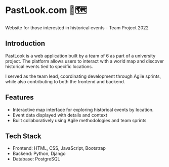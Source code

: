 # PastLook.com 📍🗺️

Website for those interested in historical events - Team Project 2022 

## Introduction

PastLook is a web application built by a team of 6 as part of a university project. The platform allows users to interact with a world map and discover historical events tied to specific locations.

I served as the team lead, coordinating development through Agile sprints, while also contributing to both the frontend and backend.

## Features
- Interactive map interface for exploring historical events by location.
- Event data displayed with details and context
- Built collaboratively using Agile methodologies and team sprints

## Tech Stack
- Frontend: HTML, CSS, JavaScript, Bootstrap
- Backend: Python, Django
- Database: PostgreSQL
